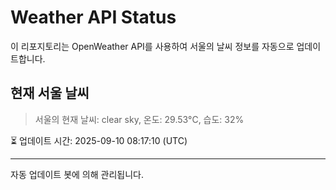 
# Weather API Status

이 리포지토리는 OpenWeather API를 사용하여 서울의 날씨 정보를 자동으로 업데이트합니다.

## 현재 서울 날씨
> 서울의 현재 날씨: clear sky, 온도: 29.53°C, 습도: 32%

⏳ 업데이트 시간: 2025-09-10 08:17:10 (UTC)

---
자동 업데이트 봇에 의해 관리됩니다.
